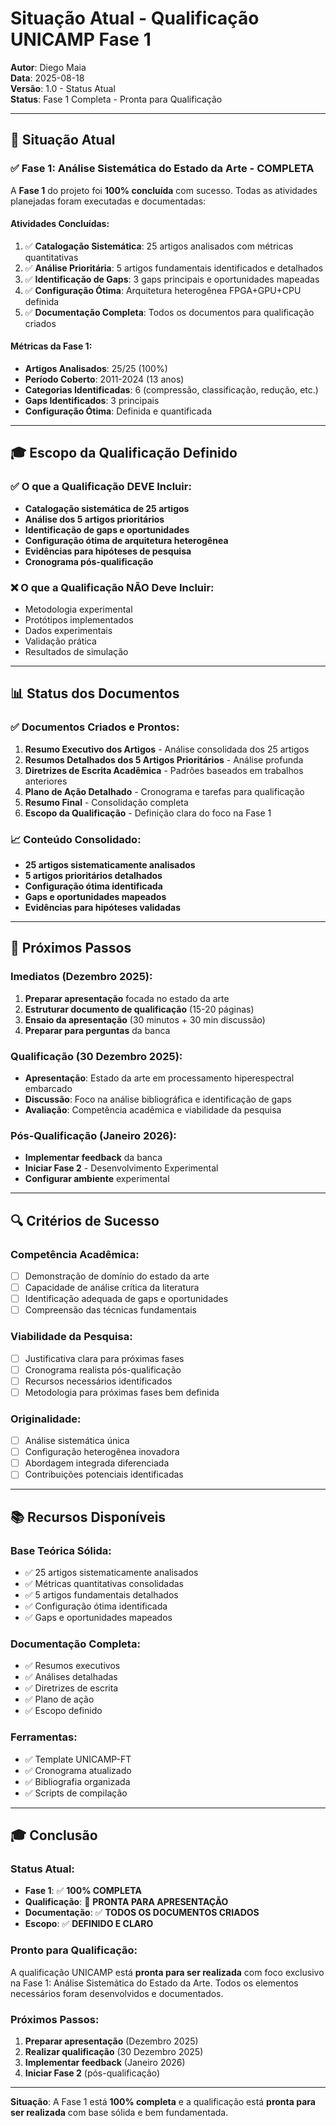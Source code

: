 # Situação Atual - Qualificação UNICAMP Fase 1

**Autor**: Diego Maia  
**Data**: 2025-08-18  
**Versão**: 1.0 - Status Atual  
**Status**: Fase 1 Completa - Pronta para Qualificação  

---

## 🎯 Situação Atual

### ✅ Fase 1: Análise Sistemática do Estado da Arte - **COMPLETA**

A **Fase 1** do projeto foi **100% concluída** com sucesso. Todas as atividades planejadas foram executadas e documentadas:

#### Atividades Concluídas:
1. ✅ **Catalogação Sistemática**: 25 artigos analisados com métricas quantitativas
2. ✅ **Análise Prioritária**: 5 artigos fundamentais identificados e detalhados
3. ✅ **Identificação de Gaps**: 3 gaps principais e oportunidades mapeadas
4. ✅ **Configuração Ótima**: Arquitetura heterogênea FPGA+GPU+CPU definida
5. ✅ **Documentação Completa**: Todos os documentos para qualificação criados

#### Métricas da Fase 1:
- **Artigos Analisados**: 25/25 (100%)
- **Período Coberto**: 2011-2024 (13 anos)
- **Categorias Identificadas**: 6 (compressão, classificação, redução, etc.)
- **Gaps Identificados**: 3 principais
- **Configuração Ótima**: Definida e quantificada

---

## 🎓 Escopo da Qualificação Definido

### ✅ O que a Qualificação DEVE Incluir:
- **Catalogação sistemática de 25 artigos**
- **Análise dos 5 artigos prioritários**
- **Identificação de gaps e oportunidades**
- **Configuração ótima de arquitetura heterogênea**
- **Evidências para hipóteses de pesquisa**
- **Cronograma pós-qualificação**

### ❌ O que a Qualificação NÃO Deve Incluir:
- Metodologia experimental
- Protótipos implementados
- Dados experimentais
- Validação prática
- Resultados de simulação

---

## 📊 Status dos Documentos

### ✅ Documentos Criados e Prontos:
1. **Resumo Executivo dos Artigos** - Análise consolidada dos 25 artigos
2. **Resumos Detalhados dos 5 Artigos Prioritários** - Análise profunda
3. **Diretrizes de Escrita Acadêmica** - Padrões baseados em trabalhos anteriores
4. **Plano de Ação Detalhado** - Cronograma e tarefas para qualificação
5. **Resumo Final** - Consolidação completa
6. **Escopo da Qualificação** - Definição clara do foco na Fase 1

### 📈 Conteúdo Consolidado:
- **25 artigos sistematicamente analisados**
- **5 artigos prioritários detalhados**
- **Configuração ótima identificada**
- **Gaps e oportunidades mapeados**
- **Evidências para hipóteses validadas**

---

## 🎯 Próximos Passos

### Imediatos (Dezembro 2025):
1. **Preparar apresentação** focada no estado da arte
2. **Estruturar documento de qualificação** (15-20 páginas)
3. **Ensaio da apresentação** (30 minutos + 30 min discussão)
4. **Preparar para perguntas** da banca

### Qualificação (30 Dezembro 2025):
- **Apresentação**: Estado da arte em processamento hiperespectral embarcado
- **Discussão**: Foco na análise bibliográfica e identificação de gaps
- **Avaliação**: Competência acadêmica e viabilidade da pesquisa

### Pós-Qualificação (Janeiro 2026):
- **Implementar feedback** da banca
- **Iniciar Fase 2** - Desenvolvimento Experimental
- **Configurar ambiente** experimental

---

## 🔍 Critérios de Sucesso

### Competência Acadêmica:
- [ ] Demonstração de domínio do estado da arte
- [ ] Capacidade de análise crítica da literatura
- [ ] Identificação adequada de gaps e oportunidades
- [ ] Compreensão das técnicas fundamentais

### Viabilidade da Pesquisa:
- [ ] Justificativa clara para próximas fases
- [ ] Cronograma realista pós-qualificação
- [ ] Recursos necessários identificados
- [ ] Metodologia para próximas fases bem definida

### Originalidade:
- [ ] Análise sistemática única
- [ ] Configuração heterogênea inovadora
- [ ] Abordagem integrada diferenciada
- [ ] Contribuições potenciais identificadas

---

## 📚 Recursos Disponíveis

### Base Teórica Sólida:
- ✅ 25 artigos sistematicamente analisados
- ✅ Métricas quantitativas consolidadas
- ✅ 5 artigos fundamentais detalhados
- ✅ Configuração ótima identificada
- ✅ Gaps e oportunidades mapeados

### Documentação Completa:
- ✅ Resumos executivos
- ✅ Análises detalhadas
- ✅ Diretrizes de escrita
- ✅ Plano de ação
- ✅ Escopo definido

### Ferramentas:
- ✅ Template UNICAMP-FT
- ✅ Cronograma atualizado
- ✅ Bibliografia organizada
- ✅ Scripts de compilação

---

## 🎓 Conclusão

### Status Atual:
- **Fase 1**: ✅ **100% COMPLETA**
- **Qualificação**: 🎯 **PRONTA PARA APRESENTAÇÃO**
- **Documentação**: ✅ **TODOS OS DOCUMENTOS CRIADOS**
- **Escopo**: ✅ **DEFINIDO E CLARO**

### Pronto para Qualificação:
A qualificação UNICAMP está **pronta para ser realizada** com foco exclusivo na Fase 1: Análise Sistemática do Estado da Arte. Todos os elementos necessários foram desenvolvidos e documentados.

### Próximos Passos:
1. **Preparar apresentação** (Dezembro 2025)
2. **Realizar qualificação** (30 Dezembro 2025)
3. **Implementar feedback** (Janeiro 2026)
4. **Iniciar Fase 2** (pós-qualificação)

---

**Situação**: A Fase 1 está **100% completa** e a qualificação está **pronta para ser realizada** com base sólida e bem fundamentada.
